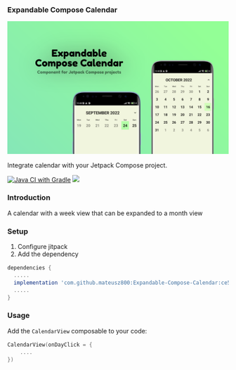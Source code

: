### Expandable Compose Calendar
![Expandable Compose Calendar](art/banner.png)

Integrate calendar with your Jetpack Compose project.

[![Java CI with Gradle](https://github.com/mateusz800/Expandable-Compose-Calendar/actions/workflows/gradle.yml/badge.svg)](https://github.com/mateusz800/Expandable-Compose-Calendar/actions/workflows/gradle.yml)
[![](https://jitpack.io/v/mateusz800/Expandable-Compose-Calendar.svg)](https://jitpack.io/#mateusz800/Expandable-Compose-Calendar)

### Introduction
A calendar with a week view that can be expanded to a month view


### Setup
1. Configure jitpack
2. Add the dependency
```gradle
dependencies {
  .....
  implementation 'com.github.mateusz800:Expandable-Compose-Calendar:ce5075e1d4'
  .....
}
```

### Usage
Add the `CalendarView` composable to your code:
```kotlin
CalendarView(onDayClick = {
    ....
})
```

